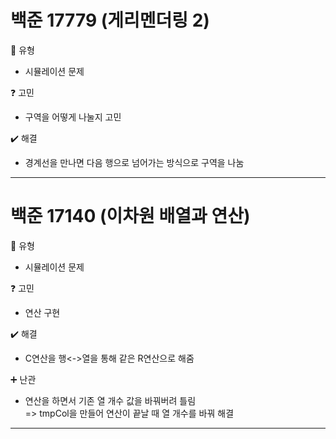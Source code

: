 # 백준 17779 (게리멘더링 2)  
:pushpin: 유형  
* 시뮬레이션 문제  

:question: 고민  
* 구역을 어떻게 나눌지 고민  

:heavy_check_mark: 해결  
* 경계선을 만나면 다음 행으로 넘어가는 방식으로 구역을 나눔  
  
---  

# 백준 17140 (이차원 배열과 연산)
:pushpin: 유형  
* 시뮬레이션 문제  

:question: 고민  
* 연산 구현

:heavy_check_mark: 해결  
* C연산을 행<->열을 통해 같은 R연산으로 해줌  

:heavy_plus_sign: 난관
* 연산을 하면서 기존 열 개수 값을 바꿔버려 틀림  
  => tmpCol을 만들어 연산이 끝날 때 열 개수를 바꿔 해결  

---  
